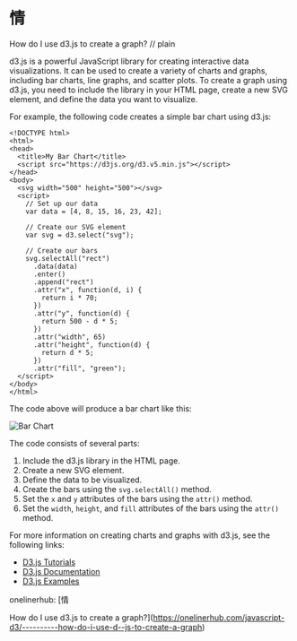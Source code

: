 # &#24773;

How do I use d3.js to create a graph?
// plain

d3.js is a powerful JavaScript library for creating interactive data visualizations. It can be used to create a variety of charts and graphs, including bar charts, line graphs, and scatter plots. To create a graph using d3.js, you need to include the library in your HTML page, create a new SVG element, and define the data you want to visualize.

For example, the following code creates a simple bar chart using d3.js:

```
<!DOCTYPE html>
<html>
<head>
  <title>My Bar Chart</title>
  <script src="https://d3js.org/d3.v5.min.js"></script>
</head>
<body>
  <svg width="500" height="500"></svg>
  <script>
    // Set up our data
    var data = [4, 8, 15, 16, 23, 42];

    // Create our SVG element
    var svg = d3.select("svg");

    // Create our bars
    svg.selectAll("rect")
      .data(data)
      .enter()
      .append("rect")
      .attr("x", function(d, i) {
        return i * 70;
      })
      .attr("y", function(d) {
        return 500 - d * 5;
      })
      .attr("width", 65)
      .attr("height", function(d) {
        return d * 5;
      })
      .attr("fill", "green");
  </script>
</body>
</html>
```

The code above will produce a bar chart like this:

![Bar Chart](https://miro.medium.com/max/700/1*_KpT-w5bvZxKUfVrv9SVng.png)

The code consists of several parts:

1. Include the d3.js library in the HTML page.
2. Create a new SVG element.
3. Define the data to be visualized.
4. Create the bars using the `svg.selectAll()` method.
5. Set the `x` and `y` attributes of the bars using the `attr()` method.
6. Set the `width`, `height`, and `fill` attributes of the bars using the `attr()` method.

For more information on creating charts and graphs with d3.js, see the following links:

- [D3.js Tutorials](https://d3js.org/#tutorials)
- [D3.js Documentation](https://github.com/d3/d3/wiki)
- [D3.js Examples](https://bl.ocks.org/mbostock)

onelinerhub: [&#24773;

How do I use d3.js to create a graph?](https://onelinerhub.com/javascript-d3/----------how-do-i-use-d--js-to-create-a-graph)
